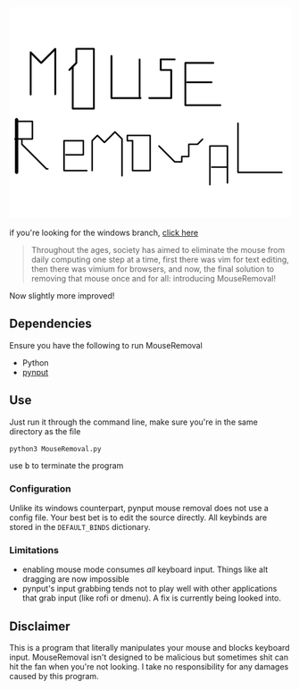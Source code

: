 ![logo](logo.png)

if you're looking for the windows branch, [click here](https://github.com/peipacut/MouseRemoval/tree/main)

> Throughout the ages, society has aimed to eliminate the mouse from daily computing one step at a time, first there was vim for text editing, then there was vimium for browsers, and now, the final solution to removing that mouse once and for all: introducing MouseRemoval!

Now slightly more improved!

## Dependencies
Ensure you have the following to run MouseRemoval
- Python 
- [pynput](https://pypi.org/project/pynput/)

## Use
Just run it through the command line, make sure you're in the same directory as the file
```
python3 MouseRemoval.py
```
use <kbd>b</kbd> to terminate the program

### Configuration
Unlike its windows counterpart, pynput mouse removal does not use a config file. Your best bet is to edit the source directly. All keybinds are stored in the `DEFAULT_BINDS` dictionary.

### Limitations
- enabling mouse mode consumes *all* keyboard input. Things like alt dragging are now impossible
- pynput's input grabbing tends not to play well with other applications that grab input (like rofi or dmenu). A fix is currently being looked into.

## Disclaimer
This is a program that literally manipulates your mouse and blocks keyboard input. MouseRemoval isn't designed to be malicious but sometimes shit can hit the fan when you're not looking. I take no responsibility for any damages caused by this program.
